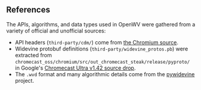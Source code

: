 References
----------
The APIs, algorithms, and data types used in OpenWV were gathered from a variety of official and
unofficial sources:

- API headers (`third-party/cdm/`) come from [the Chromium source][chromium-cdm-api].
- Widevine protobuf definitions (`third-party/widevine_protos.pb`) were extracted from
  `chromecast_oss/chromium/src/out_chromecast_steak/release/pyproto/` in Google's
  [Chromecast Ultra v1.42 source drop][steak-1.42-oss].
- The `.wvd` format and many algorithmic details come from the [pywidevine][pywidevine] project.

[chromium-cdm-api]: https://chromium.googlesource.com/chromium/cdm/
[pywidevine]: https://github.com/devine-dl/pywidevine/
[steak-1.42-oss]: https://drive.google.com/file/d/153TuZqh9FTBKRabGx686tbJefeqM2sJf/view?usp=drive_link
